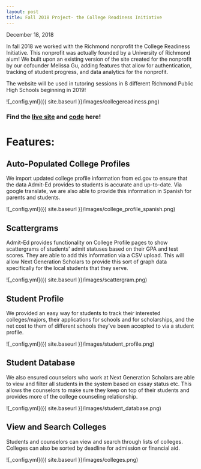 ```yaml
---
layout: post
title: Fall 2018 Project- the College Readiness Initiative
---
```


December 18, 2018

In fall 2018 we worked with the Richmond nonprofit the College Readiness Initiative. This nonprofit was actually founded by a University of Richmond alum! We built upon an existing version of the site created for the nonprofit by our cofounder Melissa Gu, adding features that allow for authentication, tracking of student progress, and data analytics for the nonprofit.

The website will be used in tutoring sessions in 8 different Richmond Public High Schools beginning in 2019!

![_config.yml]({{ site.baseurl }}/images/collegereadiness.png)

### Find the [live site](https://next-generation-scholars.herokuapp.com/) and [code](https://github.com/hack4impact/next-gen-scholars) here!

# Features:

## Auto-Populated College Profiles 

We import updated college profile information from ed.gov to ensure that the data Admit-Ed provides to students is accurate and up-to-date. Via google translate, we are also able to provide this information in Spanish for parents and students.

![_config.yml]({{ site.baseurl }}/images/college_profile_spanish.png)

## Scattergrams

Admit-Ed provides functionality on College Profile pages to show scattergrams of students' admit statuses based on their GPA and test scores. They are able to add this information via a CSV upload. This will allow Next Generation Scholars to provide this sort of graph data specifically for the local students that they serve.

![_config.yml]({{ site.baseurl }}/images/scattergram.png)

## Student Profile

We provided an easy way for students to track their interested colleges/majors, their applications for schools and for scholarships, and the net cost to them of different schools they've been accepted to via a student profile.

![_config.yml]({{ site.baseurl }}/images/student_profile.png)

## Student Database

We also ensured counselors who work at Next Generation Scholars are able to view and filter all students in the system based on essay status etc. This allows the counselors to make sure they keep on top of their students and provides more of the college counseling relationship.

![_config.yml]({{ site.baseurl }}/images/student_database.png)

## View and Search Colleges

Students and counselors can view and search through lists of colleges. Colleges can also be sorted by deadline for admission or financial aid.

![_config.yml]({{ site.baseurl }}/images/colleges.png)


